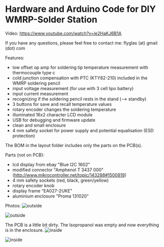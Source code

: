 # Hardware and Arduino Code for DIY WMRP-Solder Station

Video: https://www.youtube.com/watch?v=le2HaKJ6B1A

If you have any questions, please feel free to contact me: flyglas (at) gmail (dot) com


Features:
* low offset op amp for soldering tip temperature measurement with thermocouple type c
* cold junction compensation with PTC (KTY82-210) included in the WMRP soldering pencil
* input voltage measurement (for use with 3 cell lipo battery)
* input current measurement 
* recognizing if the soldering pencil rests in the stand (--> standby)
* 3 buttons for save and recall temperature values
* rotary encoder changes the soldering temperature 
* illuminated 16x2 character LCD module
* USB for debugging and firmware update
* clean and small enclosure
* 4 mm safety socket for power supply and potential equalisation (ESD protection)


The BOM in the layout folder includes only the parts on the PCB(s).

Parts (not on PCB):
* lcd display from ebay "Blue I2C 1602"
* modified connector "Amphenol T 3437 000" (http://www.mikrocontroller.net/topic/143288#1500819)
* 4 mm safety sockets (red, black, green/yellow)
* rotary encoder knob
* display frame "EA027-2UKE"
* aluminium enclosure "Proma 131020"

Photos:
![outside](https://github.com/FlyGlas/WMRP/blob/master/pictures/IMG_20150507_002144.jpg "outside")

![outside](https://github.com/FlyGlas/WMRP/blob/master/pictures/IMG_20150412_134210.jpg "outside")

The PCB is a little bit dirty. The Isopropanol was empty and now everything is in the enclosure.
![inside](https://github.com/FlyGlas/WMRP/blob/master/pictures/IMG_20150411_152047.jpg "inside")

![inside](https://github.com/FlyGlas/WMRP/blob/master/pictures/IMG_20150411_152116.jpg "inside")
